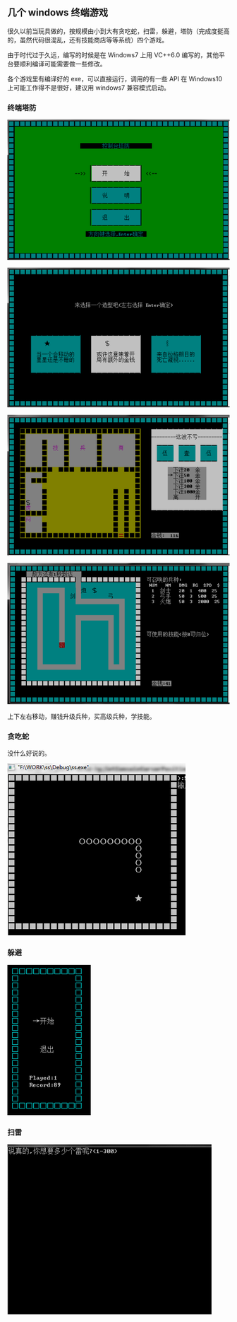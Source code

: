## 几个 windows 终端游戏

很久以前当玩具做的，按规模由小到大有贪吃蛇，扫雷，躲避，塔防（完成度挺高的，虽然代码很混乱，还有技能商店等等系统）四个游戏。

由于时代过于久远，编写的时候是在 Windows7 上用 VC++6.0 编写的，其他平台要顺利编译可能需要做一些修改。

各个游戏里有编译好的 exe，可以直接运行，调用的有一些 API 在 Windows10 上可能工作得不是很好，建议用 windows7 兼容模式启动。

### 终端塔防

![](imgs/1.png)

![](imgs/2.png)

![](imgs/3.png)

![](imgs/4.png)

上下左右移动，赚钱升级兵种，买高级兵种，学技能。

### 贪吃蛇

没什么好说的。

![](imgs/5.png)

### 躲避 

![](imgs/6.gif)

### 扫雷

![](imgs/7.gif)

